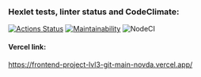 ### Hexlet tests, linter status and CodeClimate:
[![Actions Status](https://github.com/novda/frontend-project-lvl3/workflows/hexlet-check/badge.svg)](https://github.com/novda/frontend-project-lvl3/actions)
[![Maintainability](https://api.codeclimate.com/v1/badges/a99a88d28ad37a79dbf6/maintainability)](https://github.com/novda/frontend-project-lvl3/maintainability)
![NodeCI](https://github.com/novda/frontend-project-lvl3/actions/workflows/nodejs.yml/badge.svg)


#### Vercel link:
https://frontend-project-lvl3-git-main-novda.vercel.app/
